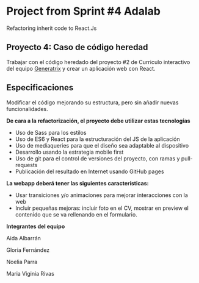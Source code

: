 #  Project from Sprint #4 Adalab
Refactoring inherit code to React.Js

## Proyecto 4: Caso de código heredad
Trabajar con el código heredado del proyecto #2 de Curriculo interactivo del equipo [Generatrix](https://github.com/Adalab/clarke-s2-generatrix) y crear un aplicación web con React.

## Especificaciones
Modificar el código mejorando su estructura, pero sin añadir nuevas funcionalidades.

**De cara a la refactorización, el proyecto debe utilizar estas tecnologías**
- Uso de Sass para los estilos
- Uso de ES6 y React para la estructuración del JS de la aplicación
- Uso de mediaqueries para que el diseño sea adaptable al dispositivo
- Desarrollo usando la estrategia mobile first
- Uso de git para el control de versiones del proyecto, con ramas y pull-requests
- Publicación del resultado en Internet usando GitHub pages

**La webapp  deberá tener las siguientes características:**
- Usar transiciones y/o animaciones para mejorar interacciones con la web
- Incluir pequeñas mejoras: incluir foto en el CV, mostrar en preview el contenido que se va rellenando en el formulario.

**Integrantes del equipo**

Aida Albarrán

Gloria Fernández

Noelia Parra

Maria Viginia Rivas
